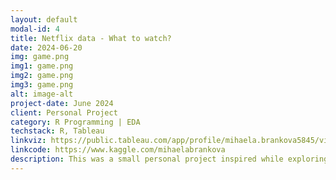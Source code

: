 ```yaml
---
layout: default
modal-id: 4
title: Netflix data - What to watch?
date: 2024-06-20
img: game.png
img1: game.png
img2: game.png
img3: game.png
alt: image-alt
project-date: June 2024
client: Personal Project
category: R Programming | EDA
techstack: R, Tableau
linkviz: https://public.tableau.com/app/profile/mihaela.brankova5845/vizzes
linkcode: https://www.kaggle.com/mihaelabrankova
description: This was a small personal project inspired while exploring the vast dataset offerings in Kaggle. As a cinephile who watches many movies and tv series I was interested in learning what is good on Netflix and what is not so interesting based on IMDB scoring in different genres and organized by years. I also did an analysis on the famous actors represented in the dataset.
---
```

